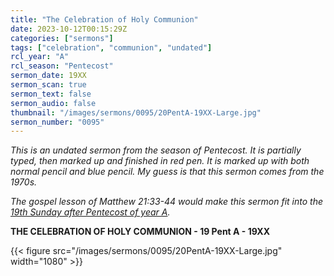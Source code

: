 ```yaml
---
title: "The Celebration of Holy Communion"
date: 2023-10-12T00:15:29Z
categories: ["sermons"]
tags: ["celebration", "communion", "undated"]
rcl_year: "A"
rcl_season: "Pentecost"
sermon_date: 19XX
sermon_scan: true
sermon_text: false
sermon_audio: false
thumbnail: "/images/sermons/0095/20PentA-19XX-Large.jpg"
sermon_number: "0095"
---
```


_This is an undated sermon from the season of Pentecost. It is partially typed, then marked up and finished in red pen. It is marked up with both normal pencil and blue pencil. My guess is that this sermon comes from the 1970s._

<!--more-->

_The gospel lesson of Matthew 21:33-44 would make this sermon fit into the [19th Sunday after Pentecost of year A](https://lectionary.library.vanderbilt.edu/texts/?y=17134&z=p&d=78)._

**THE CELEBRATION OF HOLY COMMUNION - 19 Pent A - 19XX**

{{< figure src="/images/sermons/0095/20PentA-19XX-Large.jpg" width="1080" >}}
